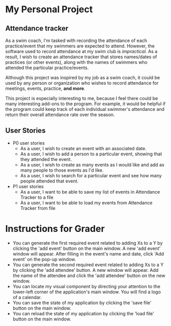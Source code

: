 # My Personal Project

## Attendance tracker

As a swim coach, I'm tasked with recording
the attendance of each practice/event that my
swimmers are expected to attend. However, the
software used to record attendance at my swim 
club is *impractical*. As a result, I wish to 
create an attendance tracker that stores
names/dates of practices (or other events),
along with the names of swimmers who attended
the particular practice/events.

Although this project was inspired by my job
as a swim coach, it could be used by any
person or organization who wishes to record
attendance for meetings, events, practice,
**and more**.

This project is especially interesting to me,
because I feel there could be many interesting
add-ons to the program. For example,
it would be helpful if the program could
keep track of each individual swimmer's
attendance and return their overall attendance
rate over the season.

## User Stories
- P0 user stories
  - As a user, I wish to create an event with 
  an associated date.
  - As a user, I wish to add a person to a
  particular event, showing that they
  attended the event.
  - As a user, I wish to create as many
  events as I would like and add as many
  people to those events as I'd like.
  - As a user, I wish to search for a
  particular event and see how many people
  attended that event.
- P1 user stories
    - As a user, I want to be able to save my
  list of events in Attendance Tracker to a 
  file
    - As a user, I want to be able to load my
  events from Attendance Tracker from file

# Instructions for Grader
- You can generate the first required event 
related to adding Xs to a Y by clicking the 
'add event' button on the main window. A new
'add event' window will appear. After filling in 
the event's name and date, click 'Add event' 
on the pop-up window.
- You can generate the second required event 
related to adding Xs to a Y by clicking the 
'add attendee' button. A new window will appear.
Add the name of the attendee and click the
'add attendee' button on the new window.
- You can locate my visual component by
directing your attention to the lower-left
corner of the application's main window. You
will find a logo of a calendar.
- You can save the state of my application by
clicking the 'save file' button on the main
window.
- You can reload the state of my application by
clicking the 'load file' button on the main
window.